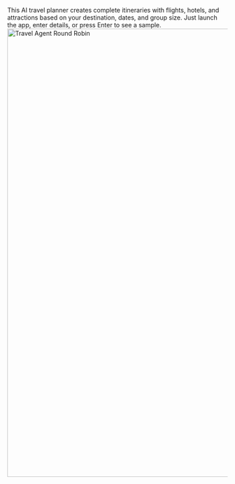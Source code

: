 This AI travel planner creates complete itineraries with flights, hotels, and attractions based on your destination, dates, and group size. Just launch the app, enter details, or press Enter to see a sample.
<img width="1536" height="1024" alt="Travel Agent Round Robin" src="https://github.com/user-attachments/assets/2e406020-983a-4e89-ada4-afa4ea600de9" />
